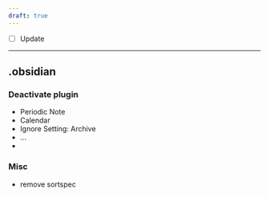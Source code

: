 ```yaml
---
draft: true
---
```

- [ ] Update
---
## .obsidian
### Deactivate plugin
- Periodic Note
- Calendar
- Ignore Setting: Archive
- …
- 
### Misc
- remove sortspec
